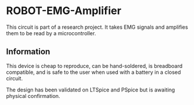 # ROBOT-EMG-Amplifier
This circuit is part of a research project. It takes EMG signals and amplifies them to be read by a microcontroller.

## Information

This device is cheap to reproduce, can be hand-soldered, is breadboard compatible, and is safe to the user when used with a battery in a closed circuit. 

The design has been validated on LTSpice and PSpice but is awaiting physical confirmation. 
